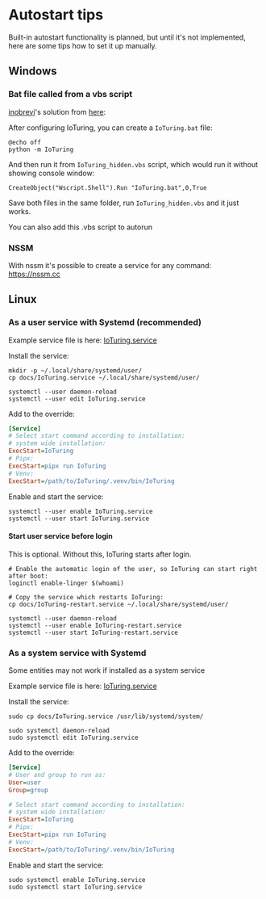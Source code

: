 # Autostart tips

Built-in autostart functionality is planned, but until it's not implemented, here are some tips how to set it up manually.

## Windows

### Bat file called from a vbs script

[inobrevi](https://github.com/inobrevi)'s solution from [here](https://github.com/richibrics/IoTuring/issues/94#issuecomment-2002548352):

After configuring IoTuring, you can create a `IoTuring.bat` file:

```
@echo off
python -m IoTuring
```

And then run it from `IoTuring_hidden.vbs` script, which would run it without showing console window:

```
CreateObject("Wscript.Shell").Run "IoTuring.bat",0,True
```

Save both files in the same folder, run `IoTuring_hidden.vbs` and it just works.

You can also add this .vbs script to autorun

### NSSM

With nssm it's possible to create a service for any command: https://nssm.cc

## Linux

### As a user service with Systemd (recommended)

Example service file is here: [IoTuring.service](IoTuring.service)

Install the service:

<!-- 
TODO: use this path as regular install in the future:
sudo cp docs/IoTuring.service /usr/lib/systemd/user/ 
-->
```shell
mkdir -p ~/.local/share/systemd/user/
cp docs/IoTuring.service ~/.local/share/systemd/user/

systemctl --user daemon-reload
systemctl --user edit IoTuring.service
```

Add to the override:

```ini
[Service]
# Select start command according to installation:
# system wide installation:
ExecStart=IoTuring
# Pipx:
ExecStart=pipx run IoTuring
# Venv:
ExecStart=/path/to/IoTuring/.venv/bin/IoTuring
```
Enable and start the service:

```shell
systemctl --user enable IoTuring.service
systemctl --user start IoTuring.service
```

#### Start user service before login

This is optional. Without this, IoTuring starts after login.

```shell
# Enable the automatic login of the user, so IoTuring can start right after boot:
loginctl enable-linger $(whoami)

# Copy the service which restarts IoTuring:
cp docs/IoTuring-restart.service ~/.local/share/systemd/user/

systemctl --user daemon-reload
systemctl --user enable IoTuring-restart.service
systemctl --user start IoTuring-restart.service
```

### As a system service with Systemd

Some entities may not work if installed as a system service

Example service file is here: [IoTuring.service](IoTuring.service)

Install the service:

```shell
sudo cp docs/IoTuring.service /usr/lib/systemd/system/

sudo systemctl daemon-reload
sudo systemctl edit IoTuring.service
```

Add to the override:

```ini
[Service]
# User and group to run as:
User=user
Group=group

# Select start command according to installation:
# system wide installation:
ExecStart=IoTuring
# Pipx:
ExecStart=pipx run IoTuring
# Venv:
ExecStart=/path/to/IoTuring/.venv/bin/IoTuring
```

Enable and start the service:

```shell
sudo systemctl enable IoTuring.service
sudo systemctl start IoTuring.service
```